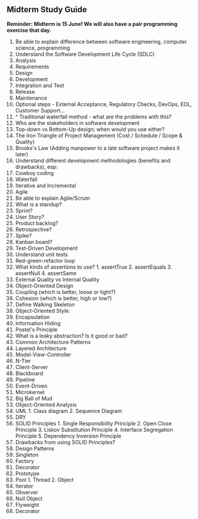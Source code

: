 ## Midterm Study Guide

__Reminder: Midterm is 15 June!  We will also have a pair programming exercise that day.__

1. Be able to explain difference between software engineering, computer science, programming
2. Understand the Software Development Life Cycle (SDLC)
  1. Analysis
  2. Requirements
  3. Design
  4. Development
  5. Integration and Test
  6. Release
  7. Maintenance
  8. Optional steps - External Acceptance, Regulatory Checks, DevOps, EOL, Customer Support...
3. ^ Traditional waterfall method - what are the problems with this?
4. Who are the stakeholders in software development
5. Top-down vs Bottom-Up design; when would you use either?
6. The Iron Triangle of Project Management (Cost / Schedule / Scope & Quality)
7. Brooks's Law (Adding manpower to a late software project makes it later) 
8. Understand different development methodologies (benefits and drawbacks), esp:
  1. Cowboy coding
  2. Waterfall
  3. Iterative and Incremental
  4. Agile
9. Be able to explain Agile/Scrum
  1. What is a standup? 
  2. Sprint?
  3. User Story?
  4. Product backlog?
  5. Retrospective?
  6. Spike?
  7. Kanban board?
10. Test-Driven Development
  1. Understand unit tests
  2. Red-green-refactor loop
  3. What kinds of assertions to use?
    1. assertTrue
    2. assertEquals
    3. assertNull
    4. assertSame
11. External Quality vs Internal Quality
12. Object-Oriented Design
  1. Coupling (which is better, loose or tight?)
  2. Cohesion (which is better, high or low?)
13. Define Walking Skeleton
14. Object-Oriented Style:
  1. Encapsulation
  2. Information Hiding
  3. Postel's Principle
15. What is a leaky abstraction?  Is it good or bad?
16. Common Architecture Patterns
  1. Layered Architecture
  2. Model-View-Controller
  3. N-Tier
  4. Client-Server
  5. Blackboard
  6. Pipeline
  7. Event-Driven
  8. Microkernel
  9. Big Ball of Mud
17. Object-Oriented Analysis
  0. UML
    1. Class diagram
    2. Sequence Diagram
  1. DRY 
  1. SOLID Principles
    1. Single Responsibility Principle
    2. Open Close Principle
    3. Liskov Substitution Principle
    4. Interface Segregation Principle
    5. Dependency Inversion Principle
  2. Drawbacks from using SOLID Principles?
18. Design Patterns
  1. Singleton
  2. Factory
  3. Decorator
  4. Prototype
  5. Pool
    1. Thread
    2. Object
  6. Iterator
  7. Observer
  8. Null Object
  9. Flyweight
  10. Decorator
